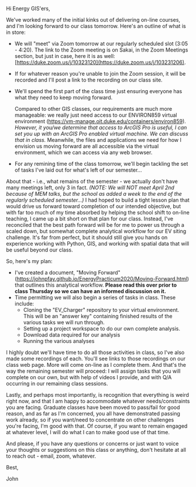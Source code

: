 Hi Energy GIS'ers, 

We've worked many of the initial kinks out of delivering on-line courses, and I'm looking forward to our class tomorrow. Here's an outline of what is in store:

* We will "meet" via Zoom tomorrow at our regularly scheduled slot (3:05 - 4:20). The link to the Zoom meeting is on Sakai, in the Zoom Meetings section, but just in case, here it is as well:  [https://duke.zoom.us/j/10323120](https://duke.zoom.us/j/103231206).

* If for whatever reason you're unable to join the Zoom session, it will be recorded and I'll post a link to the recording on our class site. 

* We'll spend the first part of the class time just ensuring everyone has what they need to keep moving forward. 

  Compared to other GIS classes, our requirements are much more manageable: we really just need access to our ENVIRON859 virtual environment (https://vm-manage.oit.duke.edu/containers/environ859). *However, it you/we determine that access to ArcGIS Pro is useful, I can set you up with an ArcGIS Pro enabled virtual machine. We can discuss that in class.* Meanwhile, the files and applications we need for how I envision us moving forward are all accessible via the virtual environment, which we can access via any web browser. 

* For any remining time of the class tomorrow, we'll begin tackling the set of tasks I've laid out for what's left of our semester...

About that - i.e., what remains of the semester - we actually don't have many meetings left, only 3 in fact. *(NOTE: We will NOT meet April 2nd because of MEM talks, but the school as added a week to the end of the regularly scheduled semester...)* I had hoped to build a tight lesson plan that would drive us forward toward completion of our intended objective, but with far too much of my time absorbed by helping the school shift to on-line teaching, I came up a bit short on that plan for our class. Instead, I've reconciled that the best path forward will be for me to power us through a scaled down, but somewhat complete analytical workflow for our EV siting challenge. It's far from perfect, but it should still give you hands on experience working with Python, GIS, and working with spatial data that will be useful beyond our class. 

So, here's my plan: 

* I've created a document, "Moving Forward" (https://johnpfay.github.io/EnergyPracticum2020/Moving-Forward.html) that outlines this analytical workflow. **Please read this over prior to class Thursday so we can have an informed discussion on it.**
* Time permitting we will also begin a series of tasks in class. These include:
  * Cloning the "EV_Charger" repository to your virtual environment. This will be an "answer key" containing finished results of the various tasks we will run through. 
  * Setting up a project workspace to do our own complete analysis.
  * Download data required for our analysis
  * Running the various analyses

I highly doubt we'll have time to do all those activities in class, so I've also made some recordings of each. You'll see links to those recordings on our class web page. More will come on-line as I complete them. And that's the way the remaining semester will proceed: I will assign tasks that you will complete on our own, but with help of videos I provide, and with Q/A occurring in our remaining class sessions. 

Lastly, and perhaps most importantly, is recognition that everything is weird right now, and that I am happy to accommodate whatever needs/constraints you are facing. Graduate classes have been moved to pass/fail for good reason, and as far as I'm concerned, you all have demonstrated passing work already, so if you want/need to concentrate on other challenges you're facing, I'm good with that. Of course, if you want to remain engaged at whatever level, I will do what I can to make good use of that time. 

And please, if you have any questions or concerns or just want to voice your thoughts or suggestions on this class or anything, don't hesitate at all to reach out - email, zoom, whatever. 

Best, 

John